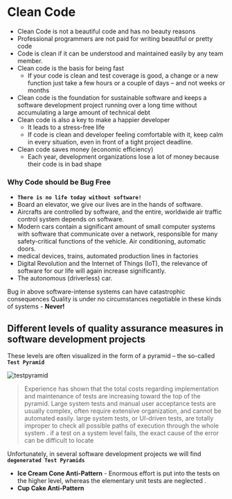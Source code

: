 # Clean Code
- Clean Code is not  a beautiful code and has no beauty reasons
- Professional programmers are not paid for writing beautiful or pretty
code
- Code is clean if it can be understood and maintained easily by any team member.
- Clean code is the basis for being fast
	- If your code is clean and test coverage is good, a change or a new
function just take a few hours or a couple of days – and not weeks or months
- Clean code is the foundation for sustainable software and keeps a software development project running over a long time without accumulating a large amount of technical debt
- Clean code is also a key to make a happier developer
	- It leads to a stress-free life
	- If code is clean and developer feeling comfortable with it,  keep calm in every situation, even in front of a tight project deadline.
- Clean code saves money (economic efficiency)
	- Each year, development organizations lose a lot of money because
their code is in bad shape

### Why Code should be Bug Free 
- **`There is no life today without software!`**
- Board an elevator, we give our lives are in the hands of software.
-  Aircrafts are controlled by software, and the entire, worldwide air traffic control system depends on software.
-  Modern cars contain a significant amount of small computer systems with software that communicate over a network, responsible for many safety-critical functions of the vehicle. Air conditioning, automatic doors.
-  medical devices, trains, automated production lines in factories 
-  Digital Revolution and the Internet of Things (IoT), the relevance of
software for our life will again increase significantly.
- The autonomous (driverless) car.

Bug in above software-intense systems can have catastrophic consequences
Quality is under no circumstances negotiable in these kinds of systems - **Never!**

## Different levels of quality assurance measures in software development projects
These levels are often visualized in the form of a pyramid – the so-called **`Test Pyramid`**

![testpyramid](https://github.com/venu-shastri/clean-code-craft/blob/master/images/testpyramid.PNG)

>Experience has shown that the total costs regarding implementation and maintenance of tests are increasing toward the top of the pyramid.
> Large system tests and manual user acceptance tests are usually complex, often require extensive organization, and cannot be automated easily.
> large system tests, or UI-driven tests, are totally improper to check all possible paths of execution through the whole system . 
> if a test on a system level fails, the exact cause of the error can be difficult to locate

Unfortunately, in several software development projects we will  find **`degenerated Test Pyramids`**
- **Ice Cream Cone Anti-Pattern** - Enormous effort is put into the tests on the higher level, whereas the elementary unit tests are neglected .
- **Cup Cake Anti-Pattern**
<!--stackedit_data:
eyJoaXN0b3J5IjpbLTU3MjYzMTQ1OSw1Nzc4MjM3MDUsLTk0Nz
kyMDU0OCwtMTUxNzQ3MDY2M119
-->
